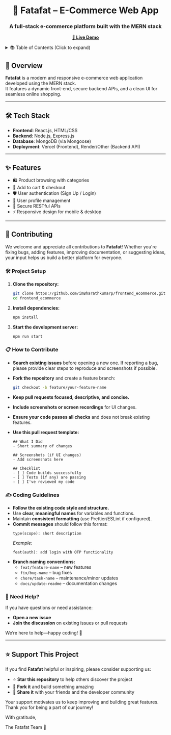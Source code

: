 <h1 align="center">🛒 Fatafat – E-Commerce Web App</h1>
<h3 align="center">A full-stack e-commerce platform built with the MERN stack</h3>

<p align="center">
  <a href="https://fatafats.vercel.app/"><strong>🚀 Live Demo</strong></a>
</p>
<details>
  <summary>📚 Table of Contents (Click to expand)</summary>

- [📌 Overview](#-overview)
- [🛠 Tech Stack](#-tech-stack)
- [✨ Features](#-features)
- [🤝 Contributing](#-contributing)
  - [🛠️ Project Setup](#️-project-setup)
  - [📋 How to Contribute](#-how-to-contribute)
  - [✍️ Coding Guidelines](#-coding-guidelines)
- [🙌 Need Help?](#-need-help)
- [⭐ Support This Project](#-support-this-project)

</details>


## 📌 Overview

**Fatafat** is a modern and responsive e-commerce web application developed using the MERN stack.  
It features a dynamic front-end, secure backend APIs, and a clean UI for seamless online shopping.

---

## 🛠 Tech Stack

- **Frontend**: React.js, HTML/CSS
- **Backend**: Node.js, Express.js
- **Database**: MongoDB (via Mongoose)
- **Deployment**: Vercel (Frontend), Render/Other (Backend API)

---

## ✨ Features

- 🛍️ Product browsing with categories
- 🧾 Add to cart & checkout
- 🛡️ User authentication (Sign Up / Login)
- 🧑 User profile management
- 🔐 Secure RESTful APIs
- ⚡ Responsive design for mobile & desktop

---

## 🤝 Contributing

We welcome and appreciate all contributions to **Fatafat**! Whether you're fixing bugs, adding features, improving documentation, or suggesting ideas, your input helps us build a better platform for everyone.

### 🛠️ Project Setup

1. **Clone the repository:**
   ```bash
   git clone https://github.com/imBharathkumarp/frontend_ecommerce.git
   cd frontend_ecommerce
   ```
2. **Install dependencies:**
   ```bash
   npm install
   ```
3. **Start the development server:**
   ```bash
   npm run start
   ```

### 📋 How to Contribute

- **Search existing issues** before opening a new one. If reporting a bug, please provide clear steps to reproduce and screenshots if possible.
- **Fork the repository** and create a feature branch:
  ```bash
  git checkout -b feature/your-feature-name
  ```
- **Keep pull requests focused, descriptive, and concise.**
- **Include screenshots or screen recordings** for UI changes.
- **Ensure your code passes all checks** and does not break existing features.
- **Use this pull request template:**

  ```
  ## What I Did
  - Short summary of changes

  ## Screenshots (if UI changes)
  - Add screenshots here

  ## Checklist
  - [ ] Code builds successfully
  - [ ] Tests (if any) are passing
  - [ ] I've reviewed my code
  ```

### ✍️ Coding Guidelines

- **Follow the existing code style and structure.**
- Use **clear, meaningful names** for variables and functions.
- Maintain **consistent formatting** (use Prettier/ESLint if configured).
- **Commit messages** should follow this format:
  ```
  type(scope): short description
  ```
  _Example:_
  ```
  feat(auth): add login with OTP functionality
  ```
- **Branch naming conventions:**
  - `feat/feature-name` – new features
  - `fix/bug-name` – bug fixes
  - `chore/task-name` – maintenance/minor updates
  - `docs/update-readme` – documentation changes

### 🙌 Need Help?

If you have questions or need assistance:

- **Open a new issue**
- **Join the discussion** on existing issues or pull requests

We’re here to help—happy coding! 🚀

---

## ⭐ Support This Project

If you find **Fatafat** helpful or inspiring, please consider supporting us:

- ⭐ **Star this repository** to help others discover the project
- 🍴 **Fork it** and build something amazing
- 📢 **Share it** with your friends and the developer community

Your support motivates us to keep improving and building great features. Thank you for being a part of our journey!

With gratitude,

The Fatafat Team 💙
